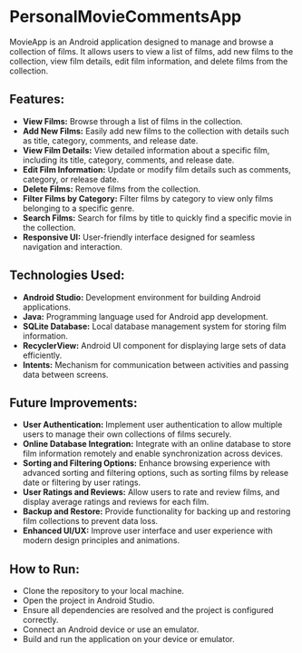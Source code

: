 # PersonalMovieCommentsApp


MovieApp is an Android application designed to manage and browse a collection of films. It allows users to view a list of films, add new films to the collection, view film details, edit film information, and delete films from the collection.

## Features:

- **View Films:** Browse through a list of films in the collection.
- **Add New Films:** Easily add new films to the collection with details such as title, category, comments, and release date.
- **View Film Details:** View detailed information about a specific film, including its title, category, comments, and release date.
- **Edit Film Information:** Update or modify film details such as comments, category, or release date.
- **Delete Films:** Remove films from the collection.
- **Filter Films by Category:** Filter films by category to view only films belonging to a specific genre.
- **Search Films:** Search for films by title to quickly find a specific movie in the collection.
- **Responsive UI:** User-friendly interface designed for seamless navigation and interaction.

## Technologies Used:

- **Android Studio:** Development environment for building Android applications.
- **Java:** Programming language used for Android app development.
- **SQLite Database:** Local database management system for storing film information.
- **RecyclerView:** Android UI component for displaying large sets of data efficiently.
- **Intents:** Mechanism for communication between activities and passing data between screens.

## Future Improvements:

- **User Authentication:** Implement user authentication to allow multiple users to manage their own collections of films securely.
- **Online Database Integration:** Integrate with an online database to store film information remotely and enable synchronization across devices.
- **Sorting and Filtering Options:** Enhance browsing experience with advanced sorting and filtering options, such as sorting films by release date or filtering by user ratings.
- **User Ratings and Reviews:** Allow users to rate and review films, and display average ratings and reviews for each film.
- **Backup and Restore:** Provide functionality for backing up and restoring film collections to prevent data loss.
- **Enhanced UI/UX:** Improve user interface and user experience with modern design principles and animations.

## How to Run:

- Clone the repository to your local machine.
- Open the project in Android Studio.
- Ensure all dependencies are resolved and the project is configured correctly.
- Connect an Android device or use an emulator.
- Build and run the application on your device or emulator.



